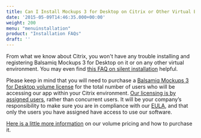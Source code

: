 ```yaml
---
title: Can I Install Mockups 3 for Desktop on Citrix or Other Virtual Environments?
date: '2015-05-09T14:46:35.000+00:00'
weight: 200
menu: "menuinstallation"
product: "Installation FAQs"
draft: ''
---
```


From what we know about Citrix, you won't have any trouble installing and registering Balsamiq Mockups 3 for Desktop on it or on any other virtual environment. You may even find [this FAQ on silent installation](/installation/silentinstall/) helpful.

Please keep in mind that you will need to purchase a [Balsamiq Mockups 3 for Desktop volume license](https://balsamiq.com/buy/#dv) for the total number of users who will be accessing our app within your Citrix environment. [Our licensing is by assigned users](/sales/userscounted/), rather than concurrent users. It will be your company’s responsibility to make sure you are in compliance with our [EULA](https://balsamiq.com/legal/terms/eula/), and that only the users you have assigned have access to use our software.

[Here is a little more information](/sales/discounts/#discounts-when-purchasing-multiple-mockups-3-for-desktop-licenses) on our volume pricing and how to purchase it.
